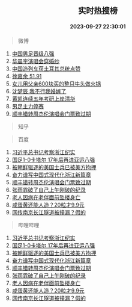 <div align="center"><h2>实时热搜榜</h2><h4>2023-09-27 22:30:01</h4></div>

> 微博  

1. [中国男足晋级八强](https://s.weibo.com/weibo?q=%23%E4%B8%AD%E5%9B%BD%E7%94%B7%E8%B6%B3%E6%99%8B%E7%BA%A7%E5%85%AB%E5%BC%BA%23&t=31&band_rank=1&Refer=top)<br />
2. [华晨宇演唱会穿婚纱](https://s.weibo.com/weibo?q=%23%E5%8D%8E%E6%99%A8%E5%AE%87%E6%BC%94%E5%94%B1%E4%BC%9A%E7%A9%BF%E5%A9%9A%E7%BA%B1%23&t=31&band_rank=2&Refer=top)<br />
3. [中国造列车获土耳其总统点赞](https://s.weibo.com/weibo?q=%23%E4%B8%AD%E5%9B%BD%E9%80%A0%E5%88%97%E8%BD%A6%E8%8E%B7%E5%9C%9F%E8%80%B3%E5%85%B6%E6%80%BB%E7%BB%9F%E7%82%B9%E8%B5%9E%23&t=31&band_rank=3&Refer=top)<br />
4. [徐嘉余 51.91](https://s.weibo.com/weibo?q=%E5%BE%90%E5%98%89%E4%BD%99%2051.91&t=31&band_rank=4&Refer=top)<br />
5. [女儿用父亲600块买的整只牛头做火锅](https://s.weibo.com/weibo?q=%23%E5%A5%B3%E5%84%BF%E7%94%A8%E7%88%B6%E4%BA%B2600%E5%9D%97%E4%B9%B0%E7%9A%84%E6%95%B4%E5%8F%AA%E7%89%9B%E5%A4%B4%E5%81%9A%E7%81%AB%E9%94%85%23&t=31&band_rank=5&Refer=top)<br />
6. [沈梦辰 我不行我婚嫁了](https://s.weibo.com/weibo?q=%E6%B2%88%E6%A2%A6%E8%BE%B0%20%E6%88%91%E4%B8%8D%E8%A1%8C%E6%88%91%E5%A9%9A%E5%AB%81%E4%BA%86&t=31&band_rank=6&Refer=top)<br />
7. [黄凯连续五年考研上岸清华](https://s.weibo.com/weibo?q=%23%E9%BB%84%E5%87%AF%E8%BF%9E%E7%BB%AD%E4%BA%94%E5%B9%B4%E8%80%83%E7%A0%94%E4%B8%8A%E5%B2%B8%E6%B8%85%E5%8D%8E%23&t=31&band_rank=7&Refer=top)<br />
8. [男足主力停赛](https://s.weibo.com/weibo?q=%E7%94%B7%E8%B6%B3%E4%B8%BB%E5%8A%9B%E5%81%9C%E8%B5%9B&t=31&band_rank=8&Refer=top)<br />
9. [顺丰错转周杰伦演唱会门票致过期](https://s.weibo.com/weibo?q=%23%E9%A1%BA%E4%B8%B0%E9%94%99%E8%BD%AC%E5%91%A8%E6%9D%B0%E4%BC%A6%E6%BC%94%E5%94%B1%E4%BC%9A%E9%97%A8%E7%A5%A8%E8%87%B4%E8%BF%87%E6%9C%9F%23&t=31&band_rank=9&Refer=top)<br />

> 知乎  


> 百度  

1. [习近平总书记考察浙江纪实](https://www.baidu.com/s?wd=%E4%B9%A0%E8%BF%91%E5%B9%B3%E6%80%BB%E4%B9%A6%E8%AE%B0%E8%80%83%E5%AF%9F%E6%B5%99%E6%B1%9F%E7%BA%AA%E5%AE%9E&sa=fyb_news&rsv_dl=fyb_news)<br />
2. [国足1-0卡塔尔 17年后再进亚运八强](https://www.baidu.com/s?wd=%E5%9B%BD%E8%B6%B31-0%E5%8D%A1%E5%A1%94%E5%B0%94+17%E5%B9%B4%E5%90%8E%E5%86%8D%E8%BF%9B%E4%BA%9A%E8%BF%90%E5%85%AB%E5%BC%BA&sa=fyb_news&rsv_dl=fyb_news)<br />
3. [被朝鲜驱逐的美国士兵已被美方拘押](https://www.baidu.com/s?wd=%E8%A2%AB%E6%9C%9D%E9%B2%9C%E9%A9%B1%E9%80%90%E7%9A%84%E7%BE%8E%E5%9B%BD%E5%A3%AB%E5%85%B5%E5%B7%B2%E8%A2%AB%E7%BE%8E%E6%96%B9%E6%8B%98%E6%8A%BC&sa=fyb_news&rsv_dl=fyb_news)<br />
4. [奋力谱写中国式现代化浙江新篇章](https://www.baidu.com/s?wd=%E5%A5%8B%E5%8A%9B%E8%B0%B1%E5%86%99%E4%B8%AD%E5%9B%BD%E5%BC%8F%E7%8E%B0%E4%BB%A3%E5%8C%96%E6%B5%99%E6%B1%9F%E6%96%B0%E7%AF%87%E7%AB%A0&sa=fyb_news&rsv_dl=fyb_news)<br />
5. [顺丰错转周杰伦演唱会门票致过期](https://www.baidu.com/s?wd=%E9%A1%BA%E4%B8%B0%E9%94%99%E8%BD%AC%E5%91%A8%E6%9D%B0%E4%BC%A6%E6%BC%94%E5%94%B1%E4%BC%9A%E9%97%A8%E7%A5%A8%E8%87%B4%E8%BF%87%E6%9C%9F&sa=fyb_news&rsv_dl=fyb_news)<br />
6. [张雨霏破了自己上午刚破的纪录](https://www.baidu.com/s?wd=%E5%BC%A0%E9%9B%A8%E9%9C%8F%E7%A0%B4%E4%BA%86%E8%87%AA%E5%B7%B1%E4%B8%8A%E5%8D%88%E5%88%9A%E7%A0%B4%E7%9A%84%E7%BA%AA%E5%BD%95&sa=fyb_news&rsv_dl=fyb_news)<br />
7. [老人因病在老伴面前坠楼身亡](https://www.baidu.com/s?wd=%E8%80%81%E4%BA%BA%E5%9B%A0%E7%97%85%E5%9C%A8%E8%80%81%E4%BC%B4%E9%9D%A2%E5%89%8D%E5%9D%A0%E6%A5%BC%E8%BA%AB%E4%BA%A1&sa=fyb_news&rsv_dl=fyb_news)<br />
8. [咸蛋黄还能人造？20粒才9.9元](https://www.baidu.com/s?wd=%E5%92%B8%E8%9B%8B%E9%BB%84%E8%BF%98%E8%83%BD%E4%BA%BA%E9%80%A0%EF%BC%9F20%E7%B2%92%E6%89%8D9.9%E5%85%83&sa=fyb_news&rsv_dl=fyb_news)<br />
9. [网传南京长江隧道被撞漏？假的](https://www.baidu.com/s?wd=%E7%BD%91%E4%BC%A0%E5%8D%97%E4%BA%AC%E9%95%BF%E6%B1%9F%E9%9A%A7%E9%81%93%E8%A2%AB%E6%92%9E%E6%BC%8F%EF%BC%9F%E5%81%87%E7%9A%84&sa=fyb_news&rsv_dl=fyb_news)<br />

> 哔哩哔哩  

1. [习近平总书记考察浙江纪实](https://www.baidu.com/s?wd=%E4%B9%A0%E8%BF%91%E5%B9%B3%E6%80%BB%E4%B9%A6%E8%AE%B0%E8%80%83%E5%AF%9F%E6%B5%99%E6%B1%9F%E7%BA%AA%E5%AE%9E&sa=fyb_news&rsv_dl=fyb_news)<br />
2. [国足1-0卡塔尔 17年后再进亚运八强](https://www.baidu.com/s?wd=%E5%9B%BD%E8%B6%B31-0%E5%8D%A1%E5%A1%94%E5%B0%94+17%E5%B9%B4%E5%90%8E%E5%86%8D%E8%BF%9B%E4%BA%9A%E8%BF%90%E5%85%AB%E5%BC%BA&sa=fyb_news&rsv_dl=fyb_news)<br />
3. [被朝鲜驱逐的美国士兵已被美方拘押](https://www.baidu.com/s?wd=%E8%A2%AB%E6%9C%9D%E9%B2%9C%E9%A9%B1%E9%80%90%E7%9A%84%E7%BE%8E%E5%9B%BD%E5%A3%AB%E5%85%B5%E5%B7%B2%E8%A2%AB%E7%BE%8E%E6%96%B9%E6%8B%98%E6%8A%BC&sa=fyb_news&rsv_dl=fyb_news)<br />
4. [奋力谱写中国式现代化浙江新篇章](https://www.baidu.com/s?wd=%E5%A5%8B%E5%8A%9B%E8%B0%B1%E5%86%99%E4%B8%AD%E5%9B%BD%E5%BC%8F%E7%8E%B0%E4%BB%A3%E5%8C%96%E6%B5%99%E6%B1%9F%E6%96%B0%E7%AF%87%E7%AB%A0&sa=fyb_news&rsv_dl=fyb_news)<br />
5. [顺丰错转周杰伦演唱会门票致过期](https://www.baidu.com/s?wd=%E9%A1%BA%E4%B8%B0%E9%94%99%E8%BD%AC%E5%91%A8%E6%9D%B0%E4%BC%A6%E6%BC%94%E5%94%B1%E4%BC%9A%E9%97%A8%E7%A5%A8%E8%87%B4%E8%BF%87%E6%9C%9F&sa=fyb_news&rsv_dl=fyb_news)<br />
6. [张雨霏破了自己上午刚破的纪录](https://www.baidu.com/s?wd=%E5%BC%A0%E9%9B%A8%E9%9C%8F%E7%A0%B4%E4%BA%86%E8%87%AA%E5%B7%B1%E4%B8%8A%E5%8D%88%E5%88%9A%E7%A0%B4%E7%9A%84%E7%BA%AA%E5%BD%95&sa=fyb_news&rsv_dl=fyb_news)<br />
7. [老人因病在老伴面前坠楼身亡](https://www.baidu.com/s?wd=%E8%80%81%E4%BA%BA%E5%9B%A0%E7%97%85%E5%9C%A8%E8%80%81%E4%BC%B4%E9%9D%A2%E5%89%8D%E5%9D%A0%E6%A5%BC%E8%BA%AB%E4%BA%A1&sa=fyb_news&rsv_dl=fyb_news)<br />
8. [咸蛋黄还能人造？20粒才9.9元](https://www.baidu.com/s?wd=%E5%92%B8%E8%9B%8B%E9%BB%84%E8%BF%98%E8%83%BD%E4%BA%BA%E9%80%A0%EF%BC%9F20%E7%B2%92%E6%89%8D9.9%E5%85%83&sa=fyb_news&rsv_dl=fyb_news)<br />
9. [网传南京长江隧道被撞漏？假的](https://www.baidu.com/s?wd=%E7%BD%91%E4%BC%A0%E5%8D%97%E4%BA%AC%E9%95%BF%E6%B1%9F%E9%9A%A7%E9%81%93%E8%A2%AB%E6%92%9E%E6%BC%8F%EF%BC%9F%E5%81%87%E7%9A%84&sa=fyb_news&rsv_dl=fyb_news)<br />
